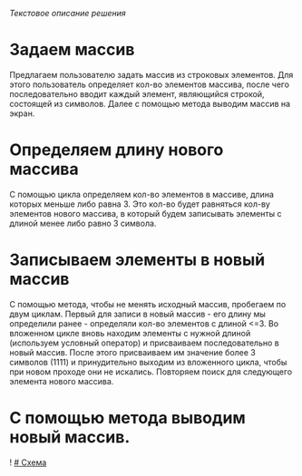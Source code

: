 *Текстовое описание решения*
# Задаем массив
Предлагаем пользователю задать массив из строковых элементов. Для этого пользователь определяет кол-во элементов массива, после чего последовательно вводит каждый элемент, являющийся строкой, состоящей из символов. Далее с помощью метода выводим массив на экран.
# Определяем длину нового массива
С помощью цикла определяем кол-во элементов в массиве, длина которых меньше либо равна 3. Это кол-во будет равняться кол-ву элементов нового массива, в который будем записывать элементы с длиной менее либо равно 3 символа.

# Записываем элементы в новый массив
С помощью метода, чтобы не менять исходный массив, пробегаем по двум циклам. Первый для записи в новый массив - его длину мы определили ранее - определяли кол-во элементов c длиной <=3. Во вложенном цикле вновь находим элементы с нужной длиной (используем условный оператор) и присваиваем последовательно в новый массив. После этого присваиваем им значение более 3 символов (1111) и принудительно выходим из вложенного цикла, чтобы при новом проходе они не искались. Повторяем поиск для следующего элемента нового массива.

# С помощью метода выводим новый массив.

! [# Схема](1.png) 